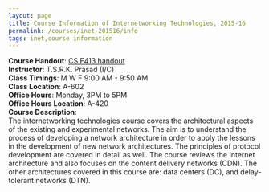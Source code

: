 ```yaml
---
layout: page
title: Course Information of Internetworking Technologies, 2015-16
permalink: /courses/inet-201516/info
tags: inet,course information
---
```



**Course Handout**: <a href="https://www.dropbox.com/s/6kdlrnzb6lq055t/CSF413_handout.pdf?dl=1" target="_blank" rel="noopener">CS F413 handout</a>    
**Instructor**: T.S.R.K. Prasad (I/C)    
**Class Timings**: M W F 9:00 AM - 9:50 AM    
**Class Location**: A-602    
**Office Hours**: Monday, 3PM to 5PM    
**Office Hours Location**: A-420    
**Course Description**:    
The internetworking technologies course covers the architectural aspects of the existing and experimental networks. The aim is to understand the process of developing a network architecture in order to apply the lessons in the development of new network architectures. The principles of protocol development are covered in detail as well. The course reviews the Internet architecture and also focuses on the content delivery networks (CDN). The other architectures covered in this course are: data centers (DC), and delay-tolerant networks (DTN).

